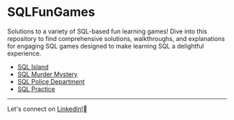 # SQLFunGames
Solutions to a variety of SQL-based fun learning games! Dive into this repository to find comprehensive solutions, walkthroughs, and explanations for engaging SQL games designed to make learning SQL a delightful experience. 

- [SQL Island](https://github.com/khushi-sabarad/SQLFunGames/blob/main/SQL_Island/Readme.md)
- [SQL Murder Mystery](https://github.com/khushi-sabarad/SQLFunGames/blob/main/SQLMurderMystery/readme.md)
- [SQL Police Department](https://sqlpd.com/)
- [SQL Practice](https://www.sql-practice.com/)

***
Let's connect on [LinkedIn!](https://www.linkedin.com/in/khushi-sabarad/)🤝
